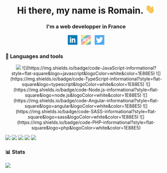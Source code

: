 <h1 align="center">Hi there, my name is Romain. <img src="https://github.com/RomainSire/RomainSire/blob/main/img/wave.gif" width="30px"></h1>
<h3 align="center">I'm a web developper in France</h3>

<p align='center'>
  <a href="https://www.linkedin.com/in/romainsire/"><img height="30" src="https://github.com/RomainSire/RomainSire/blob/main/img/linkedin.png"></a>&nbsp;&nbsp;
  <a href="https://dev.to/romainsire"><img height="30" src="https://github.com/RomainSire/RomainSire/blob/main/img/dev.png"></a>&nbsp;&nbsp;
  <a href="https://twitter.com/RomainSireDev"><img height="30" src="https://github.com/RomainSire/RomainSire/blob/main/img/twitter.png"></a>
</p>


### :wrench: Languages and tools
<p align='center'>
  <img src="https://img.shields.io/badge/code-JavaScript-informational?style=flat-square&logo=javascript&logoColor=white&color=1E88E5">
  ![](https://img.shields.io/badge/code-JavaScript-informational?style=flat-square&logo=javascript&logoColor=white&color=1E88E5)
  ![](https://img.shields.io/badge/code-TypeScript-informational?style=flat-square&logo=typescript&logoColor=white&color=1E88E5)
  ![](https://img.shields.io/badge/code-Node.js-informational?style=flat-square&logo=node.js&logoColor=white&color=1E88E5)
  ![](https://img.shields.io/badge/code-Angular-informational?style=flat-square&logo=angular&logoColor=white&color=1E88E5)
  ![](https://img.shields.io/badge/code-SASS-informational?style=flat-square&logo=sass&logoColor=white&color=1E88E5)
  ![](https://img.shields.io/badge/code-PHP-informational?style=flat-square&logo=php&logoColor=white&color=1E88E5)
 </p>

![](https://img.shields.io/badge/DB-MySQL-informational?style=flat-square&logo=mysql&logoColor=white&color=1E88E5)
![](https://img.shields.io/badge/DB-MongoDB-informational?style=flat-square&logo=mongodb&logoColor=white&color=1E88E5)
![](https://img.shields.io/badge/Tool-Git-informational?style=flat-square&logo=git&logoColor=white&color=1E88E5)
![](https://img.shields.io/badge/Tool-Docker-informational?style=flat-square&logo=docker&logoColor=white&color=1E88E5)
![](https://img.shields.io/badge/OS-Linux-informational?style=flat-square&logo=linux&logoColor=white&color=1E88E5)

### :bar_chart: Stats
<img align="center" src="https://github-readme-stats.vercel.app/api/top-langs/?username=RomainSire&layout=compact" />

